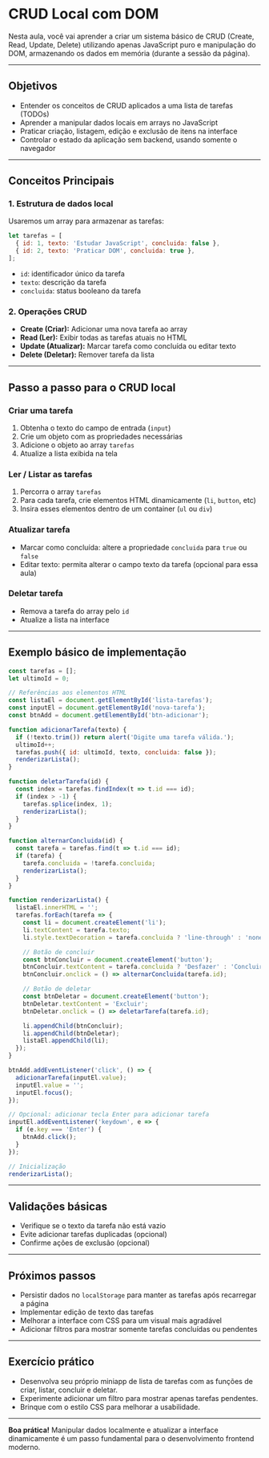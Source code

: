 # CRUD Local com DOM

Nesta aula, você vai aprender a criar um sistema básico de CRUD (Create, Read, Update, Delete) utilizando apenas JavaScript puro e manipulação do DOM, armazenando os dados em memória (durante a sessão da página).

---

## Objetivos

- Entender os conceitos de CRUD aplicados a uma lista de tarefas (TODOs)
- Aprender a manipular dados locais em arrays no JavaScript
- Praticar criação, listagem, edição e exclusão de itens na interface
- Controlar o estado da aplicação sem backend, usando somente o navegador

---

## Conceitos Principais

### 1. Estrutura de dados local

Usaremos um array para armazenar as tarefas:

```js
let tarefas = [
  { id: 1, texto: 'Estudar JavaScript', concluida: false },
  { id: 2, texto: 'Praticar DOM', concluida: true },
];
````

* `id`: identificador único da tarefa
* `texto`: descrição da tarefa
* `concluida`: status booleano da tarefa

### 2. Operações CRUD

* **Create (Criar):** Adicionar uma nova tarefa ao array
* **Read (Ler):** Exibir todas as tarefas atuais no HTML
* **Update (Atualizar):** Marcar tarefa como concluída ou editar texto
* **Delete (Deletar):** Remover tarefa da lista

---

## Passo a passo para o CRUD local

### Criar uma tarefa

1. Obtenha o texto do campo de entrada (`input`)
2. Crie um objeto com as propriedades necessárias
3. Adicione o objeto ao array `tarefas`
4. Atualize a lista exibida na tela

### Ler / Listar as tarefas

1. Percorra o array `tarefas`
2. Para cada tarefa, crie elementos HTML dinamicamente (`li`, `button`, etc)
3. Insira esses elementos dentro de um container (`ul` ou `div`)

### Atualizar tarefa

* Marcar como concluída: altere a propriedade `concluida` para `true` ou `false`
* Editar texto: permita alterar o campo texto da tarefa (opcional para essa aula)

### Deletar tarefa

* Remova a tarefa do array pelo `id`
* Atualize a lista na interface

---

## Exemplo básico de implementação

```js
const tarefas = [];
let ultimoId = 0;

// Referências aos elementos HTML
const listaEl = document.getElementById('lista-tarefas');
const inputEl = document.getElementById('nova-tarefa');
const btnAdd = document.getElementById('btn-adicionar');

function adicionarTarefa(texto) {
  if (!texto.trim()) return alert('Digite uma tarefa válida.');
  ultimoId++;
  tarefas.push({ id: ultimoId, texto, concluida: false });
  renderizarLista();
}

function deletarTarefa(id) {
  const index = tarefas.findIndex(t => t.id === id);
  if (index > -1) {
    tarefas.splice(index, 1);
    renderizarLista();
  }
}

function alternarConcluida(id) {
  const tarefa = tarefas.find(t => t.id === id);
  if (tarefa) {
    tarefa.concluida = !tarefa.concluida;
    renderizarLista();
  }
}

function renderizarLista() {
  listaEl.innerHTML = '';
  tarefas.forEach(tarefa => {
    const li = document.createElement('li');
    li.textContent = tarefa.texto;
    li.style.textDecoration = tarefa.concluida ? 'line-through' : 'none';

    // Botão de concluir
    const btnConcluir = document.createElement('button');
    btnConcluir.textContent = tarefa.concluida ? 'Desfazer' : 'Concluir';
    btnConcluir.onclick = () => alternarConcluida(tarefa.id);

    // Botão de deletar
    const btnDeletar = document.createElement('button');
    btnDeletar.textContent = 'Excluir';
    btnDeletar.onclick = () => deletarTarefa(tarefa.id);

    li.appendChild(btnConcluir);
    li.appendChild(btnDeletar);
    listaEl.appendChild(li);
  });
}

btnAdd.addEventListener('click', () => {
  adicionarTarefa(inputEl.value);
  inputEl.value = '';
  inputEl.focus();
});

// Opcional: adicionar tecla Enter para adicionar tarefa
inputEl.addEventListener('keydown', e => {
  if (e.key === 'Enter') {
    btnAdd.click();
  }
});

// Inicialização
renderizarLista();
```

---

## Validações básicas

* Verifique se o texto da tarefa não está vazio
* Evite adicionar tarefas duplicadas (opcional)
* Confirme ações de exclusão (opcional)

---

## Próximos passos

* Persistir dados no `localStorage` para manter as tarefas após recarregar a página
* Implementar edição de texto das tarefas
* Melhorar a interface com CSS para um visual mais agradável
* Adicionar filtros para mostrar somente tarefas concluídas ou pendentes

---

## Exercício prático

* Desenvolva seu próprio miniapp de lista de tarefas com as funções de criar, listar, concluir e deletar.
* Experimente adicionar um filtro para mostrar apenas tarefas pendentes.
* Brinque com o estilo CSS para melhorar a usabilidade.

---

**Boa prática!** Manipular dados localmente e atualizar a interface dinamicamente é um passo fundamental para o desenvolvimento frontend moderno.
